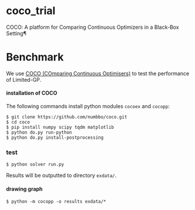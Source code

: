 # coco_trial
COCO: A platform for Comparing Continuous Optimizers in a Black-Box Setting¶

# Benchmark

We use [COCO (COmparing Continuous Optimisers)](https://coco.gforge.inria.fr/) to test the performance of Limited-GP.

#### installation of COCO

The following commands install python modules `cocoex` and `cocopp`:

```console
$ git clone https://github.com/numbbo/coco.git
$ cd coco
$ pip install numpy scipy tqdm matplotlib
$ python do.py run-python
$ python do.py install-postprocessing
```

### test

```console
$ python solver run.py
```

Results will be outputted to directory `exdata/`.

#### drawing graph

```console
$ python -m cocopp -o results exdata/*
```
